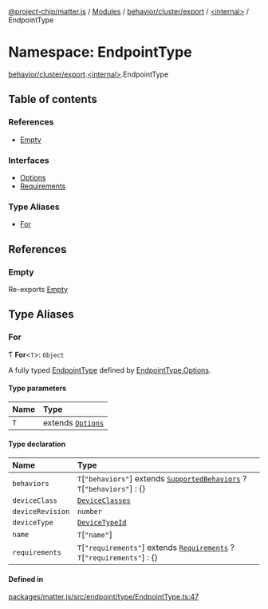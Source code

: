 [@project-chip/matter.js](../README.md) / [Modules](../modules.md) / [behavior/cluster/export](behavior_cluster_export.md) / [\<internal\>](behavior_cluster_export._internal_.md) / EndpointType

# Namespace: EndpointType

[behavior/cluster/export](behavior_cluster_export.md).[\<internal\>](behavior_cluster_export._internal_.md).EndpointType

## Table of contents

### References

- [Empty](behavior_cluster_export._internal_.EndpointType.md#empty)

### Interfaces

- [Options](../interfaces/behavior_cluster_export._internal_.EndpointType.Options.md)
- [Requirements](../interfaces/behavior_cluster_export._internal_.EndpointType.Requirements.md)

### Type Aliases

- [For](behavior_cluster_export._internal_.EndpointType.md#for)

## References

### Empty

Re-exports [Empty](../interfaces/behavior_cluster_export._internal_.Empty.md)

## Type Aliases

### For

Ƭ **For**\<`T`\>: `Object`

A fully typed [EndpointType](behavior_cluster_export._internal_.md#endpointtype) defined by [EndpointType.Options](../interfaces/behavior_cluster_export._internal_.EndpointType.Options.md).

#### Type parameters

| Name | Type |
| :------ | :------ |
| `T` | extends [`Options`](../interfaces/behavior_cluster_export._internal_.EndpointType.Options.md) |

#### Type declaration

| Name | Type |
| :------ | :------ |
| `behaviors` | `T`[``"behaviors"``] extends [`SupportedBehaviors`](behavior_cluster_export._internal_.md#supportedbehaviors) ? `T`[``"behaviors"``] : {} |
| `deviceClass` | [`DeviceClasses`](../enums/device_export.DeviceClasses.md) |
| `deviceRevision` | `number` |
| `deviceType` | [`DeviceTypeId`](datatype_export.md#devicetypeid) |
| `name` | `T`[``"name"``] |
| `requirements` | `T`[``"requirements"``] extends [`Requirements`](../interfaces/behavior_cluster_export._internal_.EndpointType.Requirements.md) ? `T`[``"requirements"``] : {} |

#### Defined in

[packages/matter.js/src/endpoint/type/EndpointType.ts:47](https://github.com/project-chip/matter.js/blob/5f71eedebdb9fa54338bde320c311bb359b7455d/packages/matter.js/src/endpoint/type/EndpointType.ts#L47)

